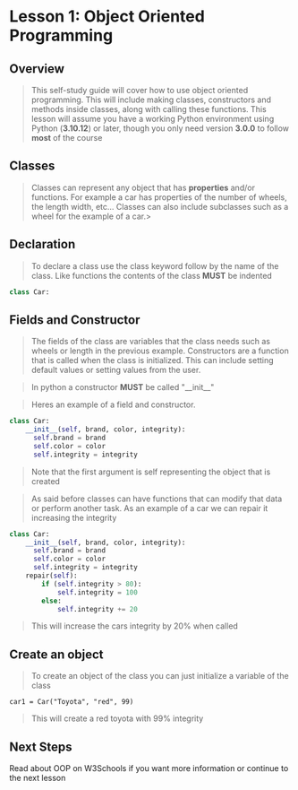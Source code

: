# Lesson 1: Object Oriented Programming

## Overview

> This self-study guide will cover how to use object oriented programming. This will include making classes, constructors and methods inside classes, along with calling these functions. This lesson will assume you have a working Python environment using Python (**3.10.12**) or later, though you only need version **3.0.0** to follow **most** of the course


## Classes
>Classes can represent any object that has **properties** and/or functions. For example a car has properties of the number of wheels, the length width, etc... Classes can also include subclasses such as a wheel for the example of a car.>

## Declaration

> To declare a class use the class keyword follow by the name of the class. Like functions the contents of the class **MUST** be indented

```python
class Car:
```

## Fields and Constructor
> The fields of the class are variables that the class needs such as wheels or length in the previous example. Constructors are a function that is called when the class is initialized. This can include setting default values or setting values from the user.

> In python a constructor **MUST** be called "_\_init__"

>  Heres an example of a field and constructor.  

```python
class Car:
    __init__(self, brand, color, integrity):
      self.brand = brand
      self.color = color
      self.integrity = integrity
```

> Note that the  first argument is self representing the object that is created

> As said before classes can have functions that can modify that data or perform another task. As an example of a car we can repair it increasing the integrity 
```python
class Car:
    __init__(self, brand, color, integrity):
      self.brand = brand
      self.color = color
      self.integrity = integrity
    repair(self):
        if (self.integrity > 80):
            self.integrity = 100
        else:
            self.integrity += 20
```
> This will increase the cars integrity by 20% when called

## Create an object

> To create an object of the class you can just initialize a variable of the class

```python3
car1 = Car("Toyota", "red", 99)
```

> This will create a red toyota with 99% integrity


## Next Steps
Read about OOP on W3Schools if you want more information or continue to the next lesson 